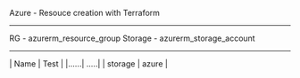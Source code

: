 Azure - Resouce creation with Terraform  
_______________________________________________________________________________________________________________________________________________________________________________________________
RG - azurerm_resource_group
Storage - azurerm_storage_account
_______________________________________________________________________________________________________________________________________________________________________________________________
| Name | Test |
|......| .....|
| storage | azure |
